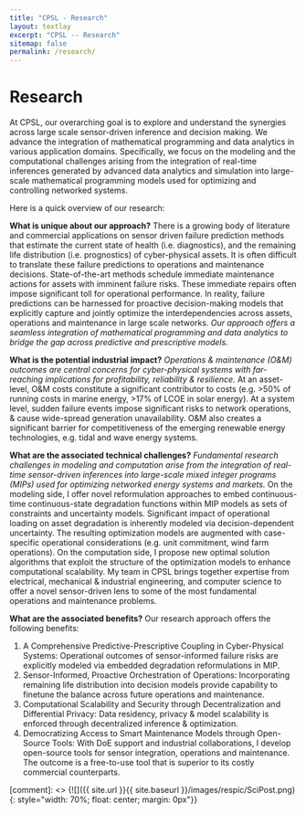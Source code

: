 ```yaml
---
title: "CPSL - Research"
layout: textlay
excerpt: "CPSL -- Research"
sitemap: false
permalink: /research/
---
```


# Research

At CPSL, our overarching goal is to explore and understand the synergies across large scale sensor-driven inference and decision making. We advance the integration of mathematical programming and data analytics in various application domains. Specifically, we focus on the modeling and the computational challenges arising from the integration of real-time inferences generated by advanced data analytics and simulation into large-scale mathematical programming models used for optimizing and controlling networked systems.



Here is a quick overview of our research:

**What is unique about our approach?** There is a growing body of literature and commercial applications on sensor driven failure prediction methods that estimate the current state of health (i.e. diagnostics), and the remaining life distribution (i.e. prognostics) of cyber-physical assets. It is often difficult to translate these failure predictions to operations and maintenance decisions. State-of-the-art methods schedule immediate maintenance actions for assets with imminent failure risks. These immediate repairs often impose significant toll for operational performance. In reality, failure predictions can be harnessed for proactive decision-making models that explicitly capture and jointly optimize the interdependencies across assets, operations and maintenance in large scale networks. *Our approach offers a seamless integration of mathematical programming and data analytics to bridge the gap across predictive and prescriptive models.*

**What is the potential industrial impact?** *Operations & maintenance (O&M) outcomes are central concerns for cyber-physical systems with far-reaching implications for profitability, reliability & resilience.* At an asset-level, O&M costs constitute a significant contributor to costs (e.g. >50% of running costs in marine energy, >17% of LCOE in solar energy). At a system level, sudden failure events impose significant risks to network operations, & cause wide-spread generation unavailability. O&M also creates a significant barrier for competitiveness of the emerging renewable energy technologies, e.g. tidal and wave energy systems. 

**What are the associated technical challenges?** *Fundamental research challenges in modeling and computation arise from the integration of real-time sensor-driven inferences into large-scale mixed integer programs (MIPs) used for optimizing networked energy systems and markets.* On the modeling side, I offer novel reformulation approaches to embed continuous-time continuous-state degradation functions within MIP models as sets of constraints and uncertainty models. Significant impact of operational loading on asset degradation is inherently modeled via decision-dependent uncertainty. The resulting optimization models are augmented with case-specific operational considerations (e.g. unit commitment, wind farm operations). On the computation side, I propose new optimal solution algorithms that exploit the structure of the optimization models to enhance computational scalability. My team in CPSL brings together expertise from electrical, mechanical & industrial engineering, and computer science to offer a novel sensor-driven lens to some of the most fundamental operations and maintenance problems.

**What are the associated benefits?** Our research approach offers the following benefits:

<ol>
  <li>A Comprehensive Predictive-Prescriptive Coupling in Cyber-Physical Systems: Operational outcomes of sensor-informed failure risks are explicitly modeled via embedded degradation reformulations in MIP.</li>
  <li>Sensor-Informed, Proactive Orchestration of Operations: Incorporating remaining life distribution into decision models provide capability to finetune the balance across future operations and maintenance.</li>
  <li>Computational Scalability and Security through Decentralization and Differential Privacy: Data residency, privacy & model scalability is enforced through decentralized inference & optimization.</li>
  <li>Democratizing Access to Smart Maintenance Models through Open-Source Tools: With DoE support and industrial collaborations, I develop open-source tools for sensor integration, operations and maintenance. The outcome is a free-to-use tool that is superior to its costly commercial counterparts.</li>
</ol>

[comment]: <> {![]({{ site.url }}{{ site.baseurl }}/images/respic/SciPost.png){: style="width: 70%; float: center; margin: 0px"}}


